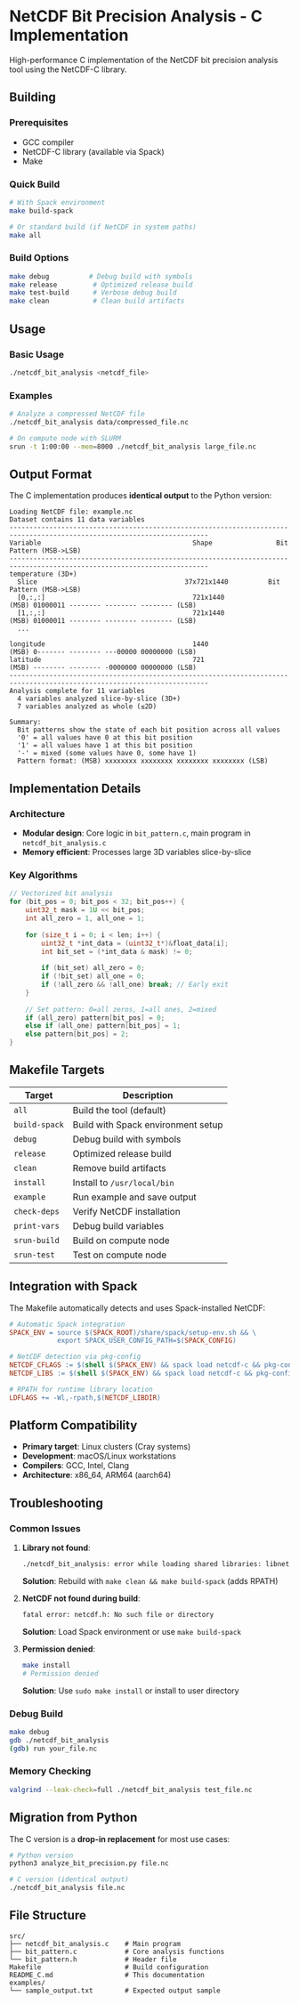 # NetCDF Bit Precision Analysis - C Implementation

High-performance C implementation of the NetCDF bit precision analysis tool using the NetCDF-C library.

## Building

### Prerequisites
- GCC compiler
- NetCDF-C library (available via Spack)
- Make

### Quick Build
```bash
# With Spack environment
make build-spack

# Or standard build (if NetCDF in system paths)
make all
```

### Build Options
```bash
make debug          # Debug build with symbols
make release         # Optimized release build  
make test-build      # Verbose debug build
make clean           # Clean build artifacts
```

## Usage

### Basic Usage
```bash
./netcdf_bit_analysis <netcdf_file>
```

### Examples
```bash
# Analyze a compressed NetCDF file
./netcdf_bit_analysis data/compressed_file.nc

# On compute node with SLURM
srun -t 1:00:00 --mem=8000 ./netcdf_bit_analysis large_file.nc
```

## Output Format

The C implementation produces **identical output** to the Python version:

```
Loading NetCDF file: example.nc
Dataset contains 11 data variables
------------------------------------------------------------------------------------------------------------------------
Variable                                      Shape                Bit Pattern (MSB->LSB)                            
------------------------------------------------------------------------------------------------------------------------
temperature (3D+)
  Slice                                     37x721x1440          Bit Pattern (MSB->LSB)                            
  [0,:,:]                                     721x1440             (MSB) 01000011 -------- -------- -------- (LSB)
  [1,:,:]                                     721x1440             (MSB) 01000011 -------- -------- -------- (LSB)
  ...

longitude                                     1440                 (MSB) 0------- -------- ---00000 00000000 (LSB)
latitude                                      721                  (MSB) -------- -------- -0000000 00000000 (LSB)
------------------------------------------------------------------------------------------------------------------------
Analysis complete for 11 variables
  4 variables analyzed slice-by-slice (3D+)
  7 variables analyzed as whole (≤2D)

Summary:
  Bit patterns show the state of each bit position across all values
  '0' = all values have 0 at this bit position
  '1' = all values have 1 at this bit position
  '-' = mixed (some values have 0, some have 1)
  Pattern format: (MSB) xxxxxxxx xxxxxxxx xxxxxxxx xxxxxxxx (LSB)
```

## Implementation Details

### Architecture
- **Modular design**: Core logic in `bit_pattern.c`, main program in `netcdf_bit_analysis.c`
- **Memory efficient**: Processes large 3D variables slice-by-slice

### Key Algorithms
```c
// Vectorized bit analysis
for (bit_pos = 0; bit_pos < 32; bit_pos++) {
    uint32_t mask = 1U << bit_pos;
    int all_zero = 1, all_one = 1;
    
    for (size_t i = 0; i < len; i++) {
        uint32_t *int_data = (uint32_t*)&float_data[i];
        int bit_set = (*int_data & mask) != 0;
        
        if (bit_set) all_zero = 0;
        if (!bit_set) all_one = 0;
        if (!all_zero && !all_one) break; // Early exit
    }
    
    // Set pattern: 0=all zeros, 1=all ones, 2=mixed
    if (all_zero) pattern[bit_pos] = 0;
    else if (all_one) pattern[bit_pos] = 1;
    else pattern[bit_pos] = 2;
}
```

## Makefile Targets

| Target | Description |
|--------|-------------|
| `all` | Build the tool (default) |
| `build-spack` | Build with Spack environment setup |
| `debug` | Debug build with symbols |
| `release` | Optimized release build |
| `clean` | Remove build artifacts |
| `install` | Install to `/usr/local/bin` |
| `example` | Run example and save output |
| `check-deps` | Verify NetCDF installation |
| `print-vars` | Debug build variables |
| `srun-build` | Build on compute node |
| `srun-test` | Test on compute node |

## Integration with Spack

The Makefile automatically detects and uses Spack-installed NetCDF:

```makefile
# Automatic Spack integration
SPACK_ENV = source $(SPACK_ROOT)/share/spack/setup-env.sh && \
            export SPACK_USER_CONFIG_PATH=$(SPACK_CONFIG)

# NetCDF detection via pkg-config
NETCDF_CFLAGS := $(shell $(SPACK_ENV) && spack load netcdf-c && pkg-config --cflags netcdf)
NETCDF_LIBS := $(shell $(SPACK_ENV) && spack load netcdf-c && pkg-config --libs netcdf)

# RPATH for runtime library location
LDFLAGS += -Wl,-rpath,$(NETCDF_LIBDIR)
```

## Platform Compatibility

- **Primary target**: Linux clusters (Cray systems)
- **Development**: macOS/Linux workstations
- **Compilers**: GCC, Intel, Clang
- **Architecture**: x86_64, ARM64 (aarch64)

## Troubleshooting

### Common Issues

1. **Library not found**:
   ```bash
   ./netcdf_bit_analysis: error while loading shared libraries: libnetcdf.so.19
   ```
   **Solution**: Rebuild with `make clean && make build-spack` (adds RPATH)

2. **NetCDF not found during build**:
   ```bash
   fatal error: netcdf.h: No such file or directory
   ```
   **Solution**: Load Spack environment or use `make build-spack`

3. **Permission denied**:
   ```bash
   make install
   # Permission denied
   ```
   **Solution**: Use `sudo make install` or install to user directory

### Debug Build
```bash
make debug
gdb ./netcdf_bit_analysis
(gdb) run your_file.nc
```

### Memory Checking
```bash
valgrind --leak-check=full ./netcdf_bit_analysis test_file.nc
```

## Migration from Python

The C version is a **drop-in replacement** for most use cases:

```bash
# Python version
python3 analyze_bit_precision.py file.nc

# C version (identical output)
./netcdf_bit_analysis file.nc
```

## File Structure

```
src/
├── netcdf_bit_analysis.c    # Main program
├── bit_pattern.c            # Core analysis functions
└── bit_pattern.h            # Header file
Makefile                     # Build configuration
README_C.md                  # This documentation
examples/
└── sample_output.txt        # Expected output sample
```